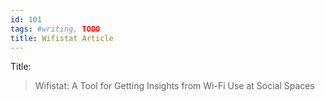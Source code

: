 ```yaml
---
id: 101
tags: #writing, TODO
title: Wifistat Article
---
```


Title:

> Wifistat: A Tool for Getting Insights from Wi-Fi Use at Social Spaces